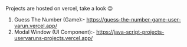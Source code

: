 Projects are hosted on vercel, take a look 😉

1. Guess The Number (Game):- https://guess-the-number-game-user-varun.vercel.app/
2. Modal Window (UI Component):- https://java-script-projects-uservaruns-projects.vercel.app/ 
